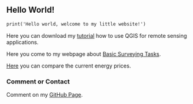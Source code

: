 ## Hello World!

```markdown
print('Hello world, welcome to my little website!')
```
Here you can download my [tutorial](https://github.com/sschoppenhauer/QGIS-for-remote-sensing/raw/main/Tutorial_QGIS-for-remote-sensing-applications_Schoppenhauer_GitHub.pdf) how to use QGIS for remote sensing applications.

Here you come to my webpage about [Basic Surveying Tasks](https://sschoppenhauer.github.io/Surveying-Scripts/).

[Here](https://sschoppenhauer.github.io/Vergleich-Energiepreise/) you can compare the current energy prices.

### Comment or Contact

Comment on my [GitHub Page](https://github.com/sschoppenhauer).
